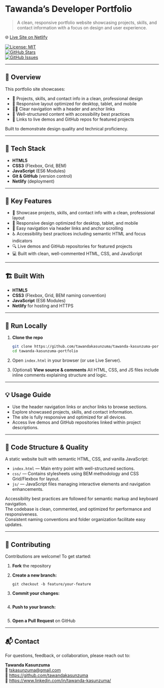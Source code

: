 # Tawanda’s Developer Portfolio

> A clean, responsive portfolio website showcasing projects, skills, and contact information with a focus on design and user experience.

🌐 [Live Site on Netlify](https://tawanda-personal-website.netlify.app/)

[![License: MIT](https://img.shields.io/badge/License-MIT-blue.svg)](LICENSE)  
[![GitHub Stars](https://img.shields.io/github/stars/tawandakasunzuma/tawanda-kasunzuma-portfolio?style=social)](https://github.com/tawandakasunzuma/tawanda-kasunzuma-portfolio/stargazers)  
[![GitHub Issues](https://img.shields.io/github/issues/tawandakasunzuma/tawanda-kasunzuma-portfolio)](https://github.com/tawandakasunzuma/tawanda-kasunzuma-portfolio/issues)

---

## 📝 Overview

This portfolio site showcases:

- 🎯 Projects, skills, and contact info in a clean, professional design
- 📱 Responsive layout optimized for desktop, tablet, and mobile
- 🧑‍💻 Clear navigation with a header and anchor links
- 📄 Well-structured content with accessibility best practices
- 🔗 Links to live demos and GitHub repos for featured projects

Built to demonstrate design quality and technical proficiency.

---

## 🧰 Tech Stack

- **HTML5**
- **CSS3** (Flexbox, Grid, BEM)
- **JavaScript** (ES6 Modules)
- **Git & GitHub** (version control)
- **Netlify** (deployment)

---

## 🚀 Key Features

- 🎯 Showcase projects, skills, and contact info with a clean, professional layout  
- 📱 Responsive design optimized for desktop, tablet, and mobile  
- 🔗 Easy navigation via header links and anchor scrolling  
- ♿ Accessibility best practices including semantic HTML and focus indicators  
- 🔍 Live demos and GitHub repositories for featured projects  
- 💻 Built with clean, well-commented HTML, CSS, and JavaScript

---

## 🏗️ Built With

- **HTML5**
- **CSS3** (Flexbox, Grid, BEM naming convention)
- **JavaScript** (ES6 Modules)
- **Netlify** for hosting and HTTPS

---

## 🚀 Run Locally

1. **Clone the repo**
   ```bash
   git clone https://github.com/tawandakasunzuma/tawanda-kasunzuma-portfolio.git
   cd tawanda-kasunzuma-portfolio
   ```
2. Open `index.html` in your browser (or use Live Server).

3. (Optional) **View source & comments**
   All HTML, CSS, and JS files include inline comments explaining structure and logic.

---

## 💡 Usage Guide

- Use the header navigation links or anchor links to browse sections.  
- Explore showcased projects, skills, and contact information.  
- The site is fully responsive and optimized for all devices.  
- Access live demos and GitHub repositories linked within project descriptions.

---

## 📖 Code Structure & Quality

A static website built with semantic HTML, CSS, and vanilla JavaScript:

- `index.html` — Main entry point with well-structured sections.  
- `css/` — Contains stylesheets using BEM methodology and CSS Grid/Flexbox for layout.  
- `js/` — JavaScript files managing interactive elements and navigation enhancements.  

Accessibility best practices are followed for semantic markup and keyboard navigation.  
The codebase is clean, commented, and optimized for performance and responsiveness.  
Consistent naming conventions and folder organization facilitate easy updates.

---

## 🧩 Contributing

Contributions are welcome! To get started:

1. **Fork** the repository

2. **Create a new branch:**

   ```git checkout -b feature/your-feature```

3. **Commit your changes:**

   ```git commit -m "Add your feature"****

4. **Push to your branch:**

   ```git push origin feature/your-feature****

5. **Open a Pull Request** on GitHub

---

## 📬 Contact

For questions, feedback, or collaboration, please reach out to:

**Tawanda Kasunzuma**  
📧 tskasunzuma@gmail.com  
🔗 https://github.com/tawandakasunzuma  
🔗 https://www.linkedin.com/in/tawanda-kasunzuma/
